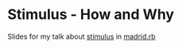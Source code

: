 # Stimulus - How and Why

Slides for my talk about [stimulus](https://stimulusjs.org/) in [madrid.rb](http://www.madridrb.com/events/marzo-2018-434)

